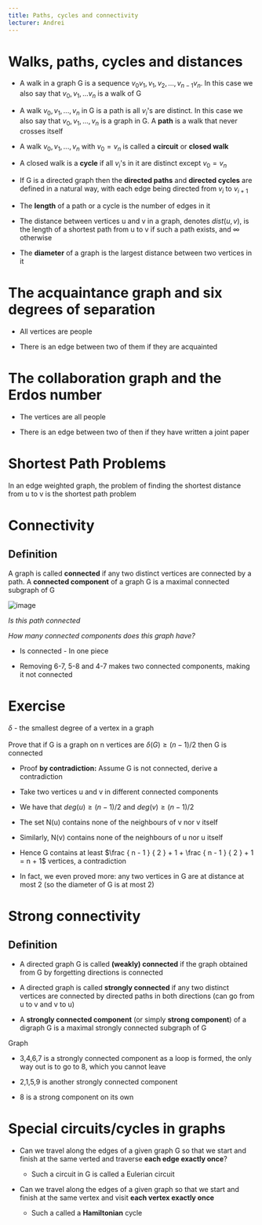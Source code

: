 ```yaml
---
title: Paths, cycles and connectivity
lecturer: Andrei
---
```


# Walks, paths, cycles and distances

-   A walk in a graph G is a sequence $v_0v_1,v_1,v_2,...,v_{n-1}v_n$.
    In this case we also say that $v_0,v_1,...v_n$ is a walk of G

-   A walk $v_0,v_1,...,v_n$ in G is a path is all $v_i$'s are distinct.
    In this case we also say that $v_0,v_1,...,v_n$ is a graph in G. A
    **path** is a walk that never crosses itself

-   A walk $v_0,v_1,...,v_n$ with $v_0=v_n$ is called a **circuit** or
    **closed walk**

-   A closed walk is a **cycle** if all $v_i$'s in it are distinct
    except $v_0=v_n$

-   If G is a directed graph then the **directed paths** and **directed
    cycles** are defined in a natural way, with each edge being directed
    from $v_i$ to $v_{i+1}$

-   The **length** of a path or a cycle is the number of edges in it

-   The distance between vertices u and v in a graph, denotes
    $dist(u,v)$, is the length of a shortest path from u to v if such a
    path exists, and $\infty$ otherwise

-   The **diameter** of a graph is the largest distance between two
    vertices in it

# The acquaintance graph and six degrees of separation

-   All vertices are people

-   There is an edge between two of them if they are acquainted

# The collaboration graph and the Erdos number

-   The vertices are all people

-   There is an edge between two of then if they have written a joint
    paper

# Shortest Path Problems

In an edge weighted graph, the problem of finding the shortest distance
from u to v is the shortest path problem

# Connectivity

## Definition

A graph is called **connected** if any two distinct vertices are
connected by a path. A **connected component** of a graph G is a maximal
connected subgraph of G

![image](/img/Year_1/MCS/DMLA/Paths/graph.webp)

_Is this path connected_

_How many connected components does this graph have?_

-   Is connected - In one piece

-   Removing 6-7, 5-8 and 4-7 makes two connected components, making it
    not connected

# Exercise

$\delta$ - the smallest degree of a vertex in a graph\
\
Prove that if G is a graph on n vertices are
$\delta(G)\geqslant (n-1)/2$ then G is connected

-   Proof **by contradiction:** Assume G is not connected, derive a
    contradiction

-   Take two vertices u and v in different connected components

-   We have that $deg(u)\geqslant (n-1)/2$ and $deg(v)\geqslant (n-1)/2$

-   The set N(u) contains none of the neighbours of v nor v itself

-   Similarly, N(v) contains none of the neighbours of u nor u itself

-   Hence G contains at least
    $\frac { n - 1 } { 2 } + 1 + \frac { n - 1 } { 2 } + 1 = n + 1$
    vertices, a contradiction

-   In fact, we even proved more: any two vertices in G are at distance
    at most 2 (so the diameter of G is at most 2)

# Strong connectivity

## Definition

-   A directed graph G is called **(weakly) connected** if the graph
    obtained from G by forgetting directions is connected

-   A directed graph is called **strongly connected** if any two
    distinct vertices are connected by directed paths in both directions
    (can go from u to v and v to u)

-   A **strongly connected component** (or simply **strong component**)
    of a digraph G is a maximal strongly connected subgraph of G

Graph

-   3,4,6,7 is a strongly connected component as a loop is formed, the
    only way out is to go to 8, which you cannot leave

-   2,1,5,9 is another strongly connected component

-   8 is a strong component on its own

# Special circuits/cycles in graphs

-   Can we travel along the edges of a given graph G so that we start
    and finish at the same verted and traverse **each edge exactly
    once**?

    -   Such a circuit in G is called a Eulerian circuit

-   Can we travel along the edges of a given graph so that we start and
    finish at the same vertex and visit **each vertex exactly once**

    -   Such a called a **Hamiltonian** cycle
